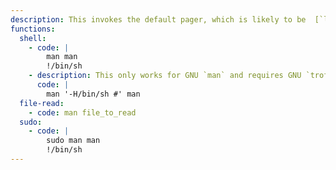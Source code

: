 ```yaml
---
description: This invokes the default pager, which is likely to be  [`less`](/ptbins/less/), other functions may apply.
functions:
  shell:
    - code: |
        man man
        !/bin/sh
    - description: This only works for GNU `man` and requires GNU `troff` (`groff` to be installed).
      code: |
        man '-H/bin/sh #' man
  file-read:
    - code: man file_to_read
  sudo:
    - code: |
        sudo man man
        !/bin/sh
---
```

